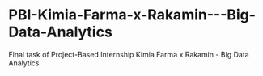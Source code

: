 # PBI-Kimia-Farma-x-Rakamin---Big-Data-Analytics
Final task of Project-Based Internship Kimia Farma x Rakamin - Big Data Analytics

